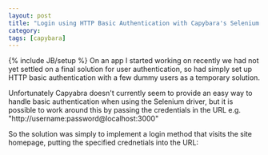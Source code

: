 ```yaml
---
layout: post
title: "Login using HTTP Basic Authentication with Capybara's Selenium Driver"
category: 
tags: [capybara]
---
```

{% include JB/setup %}
On an app I started working on recently we had not yet settled on a final solution for user authentication, so had simply set up HTTP basic authentication with a few dummy users as a temporary solution.

Unfortunately Capyabra doesn't currently seem to provide an easy way to handle basic authentication when using the Selenium driver, but it is possible to work around this by passing the credentials in the URL e.g. "http://username:password@localhost:3000"

So the solution was simply to implement a login method that visits the site homepage, putting the specified crednetials into the URL:

<script src="https://gist.github.com/2044085.js"> </script>
